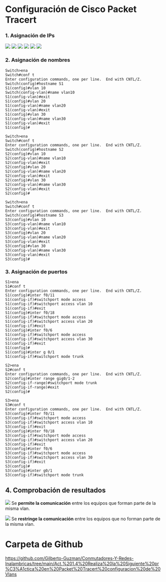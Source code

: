 # Configuración de Cisco Packet Tracert

### 1. Asignación de IPs

![](imgs/capture_1.jpeg)
![](imgs/capture_2.jpeg)
![](imgs/capture_3.jpeg)
![](imgs/capture_4.jpeg)
![](imgs/capture_5.jpeg)
![](imgs/capture_6.jpeg)

### 2. Asignación de nombres

    Switch>ena
    Switch#conf t
    Enter configuration commands, one per line.  End with CNTL/Z.
    Switch(config)#hostname S1
    S1(config)#vlan 10
    Switch(config-vlan)#name vlan10
    S1(config-vlan)#exit
    S1(config)#vlan 20
    S1(config-vlan)#name vlan20
    S1(config-vlan)#exit
    S1(config)#vlan 30
    S1(config-vlan)#name vlan30
    S1(config-vlan)#exit
    S1(config)#

    Switch>ena
    Switch#conf t
    Enter configuration commands, one per line.  End with CNTL/Z.
    Switch(config)#hostname S2
    S2(config)#vlan 10
    S2(config-vlan)#name vlan10
    S2(config-vlan)#exit
    S2(config)#vlan 20
    S2(config-vlan)#name vlan20
    S2(config-vlan)#exit
    S2(config)#vlan 30
    S2(config-vlan)#name vlan30
    S2(config-vlan)#exit
    S2(config)#

    Switch>ena
    Switch#conf t
    Enter configuration commands, one per line.  End with CNTL/Z.
    Switch(config)#hostname S3
    S3(config)#vlan 10
    S3(config-vlan)#name vlan10
    S3(config-vlan)#exit
    S3(config)#vlan 20
    S3(config-vlan)#name vlan20
    S3(config-vlan)#exit
    S3(config)#vlan 30
    S3(config-vlan)#name vlan30
    S3(config-vlan)#exit
    S3(config)#

### 3. Asignación de puertos

    S1>ena
    S1#conf t
    Enter configuration commands, one per line.  End with CNTL/Z.
    S1(config)#inter f0/11
    S1(config-if)#switchport mode access
    S1(config-if)#switchport access vlan 10
    S1(config-if)#exit
    S1(config)#inter f0/18
    S1(config-if)#switchport mode access
    S1(config-if)#switchport access vlan 20
    S1(config-if)#exit
    S1(config)#inter f0/6
    S1(config-if)#switchport mode access
    S1(config-if)#switchport access vlan 30
    S1(config-if)#exit
    S1(config)#
    S1(config)#inter g 0/1
    S1(config-if)#switchport mode trunk

    S2>ena
    S2#conf t
    Enter configuration commands, one per line.  End with CNTL/Z.
    S2(config)#inter range gig0/1-2
    S2(config-if-range)#switchport mode trunk
    S2(config-if-range)#exit
    S2(config)#

    S3>ena
    S3#conf t
    Enter configuration commands, one per line.  End with CNTL/Z.
    S3(config)#inter f0/11
    S3(config-if)#switchport mode access
    S3(config-if)#switchport access vlan 10
    S3(config-if)#exit
    S3(config)#inter f0/18
    S3(config-if)#switchport mode access
    S3(config-if)#switchport access vlan 20
    S3(config-if)#exit
    S3(config)#inter f0/6
    S3(config-if)#switchport mode access
    S3(config-if)#switchport access vlan 30
    S3(config-if)#exit
    S3(config)#
    S3(config)#inter g0/1
    S3(config-if)#switchport mode trunk

## 4. Comprobación de resultados

![](imgs/capture_7.jpeg)
Se **permite la comunicación** entre los equipos que forman parte de la misma vlan.

![](imgs/capture_8.jpeg)
Se **restringe la comunicación** entre los equipos que no forman parte de la misma vlan.

# Carpeta de Github

https://github.com/Gilberto-Guzman/Conmutadores-Y-Redes-Inalambricas/tree/main/Act.%201.4%20Realiza%20la%20Siguiente%20pr%C3%A1ctica%20en%20Packet%20Tracert%20configuracion%20de%20Vlans

